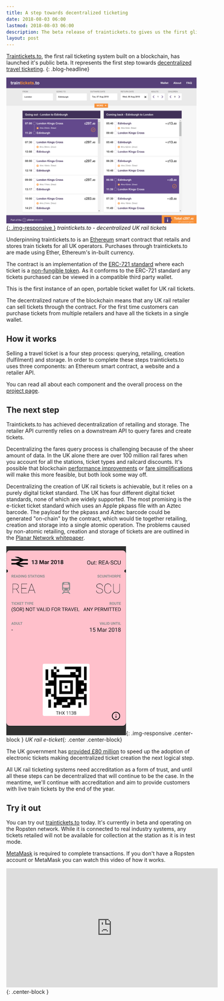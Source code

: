 ```yaml
---
title: A step towards decentralized ticketing
date: 2018-08-03 06:00
lastmod: 2018-08-03 06:00
description: The beta release of traintickets.to gives us the first glimpse of what decentralized travel ticketing will bring.
layout: post
---
```


[Traintickets.to](https://traintickets.to/), the first rail ticketing system built on a blockchain, has launched it's public beta. It represents the first step towards [decentralized travel ticketing](https://planar.network/).
{: .blog-headline}

[![traintickets.to](/assets/img/a-step-towards-decentralized-travel-tickets/traintickets.to.png){: .img-responsive }](https://traintickets.to)
*traintickets.to - decentralized UK rail tickets*

Underpinning traintickets.to is an [Ethereum](https://ethereum.org/) smart contract that retails and stores train tickets for all UK operators. Purchases through traintickets.to are made using Ether, Ethereum's in-built currency.  

The contract is an implementation of the [ERC-721 standard](http://erc721.org/) where each ticket is a [non-fungible token](https://en.wikipedia.org/wiki/Non-fungible_token). As it conforms to the ERC-721 standard any tickets purchased can be viewed in a compatible third party wallet.

This is the first instance of an open, portable ticket wallet for UK rail tickets.

The decentralized nature of the blockchain means that any UK rail retailer can sell tickets through the contract. For the first time customers can purchase tickets from multiple retailers and have all the tickets in a single wallet.

## How it works

Selling a travel ticket is a four step process: querying, retailing, creation (fulfilment) and storage. In order to complete these steps traintickets.to uses three components: an Ethereum smart contract, a website and a retailer API.

You can read all about each component and the overall process on the [project page](/projects/traintickets.to).

## The next step

Traintickets.to has achieved decentralization of retailing and storage. The retailer API currently relies on a downstream API to query fares and create tickets.

Decentralizing the fares query process is challenging because of the sheer amount of data. In the UK alone there are over 100 million rail fares when you account for all the stations, ticket types and railcard discounts. It's possible that blockchain [performance improvements](https://medium.com/coinmonks/scaling-solutions-on-ethereum-explained-d970b66e28e5) or [fare simplifications](https://www.bbc.co.uk/news/uk-44032015) will make this more feasible, but both look some way off.

Decentralizing the creation of UK rail tickets is achievable, but it relies on a purely digital ticket standard. The UK has four different digital ticket standards, none of which are widely supported. The most promising is the e-ticket ticket standard which uses an Apple pkpass file with an Aztec barcode. The payload for the pkpass and Aztec barcode could be generated "on-chain" by the contract, which would tie together retailing, creation and storage into a single atomic operation. The problems caused by non-atomic retailing, creation and storage of tickets are are outlined in the [Planar Network whitepaper](/assets/docs/whitepaper.pdf).

![e-tickets](/assets/img/a-step-towards-decentralized-travel-tickets/e-ticket.png){: .img-responsive .center-block }
*UK rail e-ticket*{: .center .center-block}

The UK government has [provided £80 million](https://www.gov.uk/government/news/government-plans-80-million-smart-ticketing-rail-revolution) to speed up the adoption of electronic tickets making decentralized ticket creation the next logical step.

All UK rail ticketing systems need accreditation as a form of trust, and until all these steps can be decentralized that will continue to be the case. In the meantime, we'll continue with accreditation and aim to provide customers with live train tickets by the end of the year.

## Try it out

You can try out [traintickets.to](https://traintickets.to/) today. It's currently in beta and operating on the Ropsten network. While it is connected to real industry systems, any tickets retailed will not be available for collection at the station as it is in test mode.

[MetaMask](https://www.metamask.io/) is required to complete transactions. If you don't have a Ropsten account or MetaMask you can watch this video of how it works.

<iframe width="560" height="315" src="https://youtube.com/embed/3ARnwIaVtac" frameborder="0" allowfullscreen></iframe>{: .center-block }
